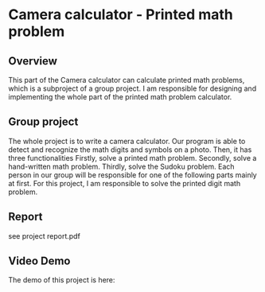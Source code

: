 # Camera calculator - Printed math problem

## Overview
This part of the Camera calculator can calculate printed math problems, which is a subproject of a group project. 
I am responsible for designing and implementing the whole part of the printed math problem calculator.

## Group project
The whole project is to write a camera calculator. Our program is able to detect and
recognize the math digits and symbols on a photo. Then, it has three functionalities
Firstly, solve a printed math problem. Secondly, solve a hand-written math problem.
Thirdly, solve the Sudoku problem. Each person in our group will be responsible for one of
the following parts mainly at first. For this project, I am responsible to solve the printed
digit math problem.

## Report
see project report.pdf

## Video Demo
The demo of this project is here:
